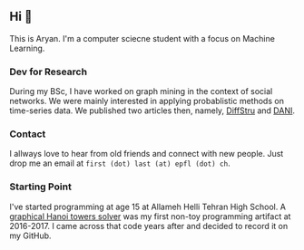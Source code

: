 ## Hi 👋

This is Aryan. I'm a computer sciecne student with a focus on Machine Learning.

### Dev for Research

During my BSc, I have worked on graph mining in the context of social networks. We were mainly interested in applying probablistic methods on time-series data. We published two articles then, namely, [DiffStru](https://github.com/maryram/DiffStru) and [DANI](https://github.com/AryanAhadinia/DANI).

### Contact

I allways love to hear from old friends and connect with new people. Just drop me an email at `first (dot) last (at) epfl (dot) ch`.

### Starting Point

I've started programming at age 15 at Allameh Helli Tehran High School. A [graphical Hanoi towers solver](https://github.com/AryanAhadinia/hanoi) was my first non-toy programming artifact at 2016-2017. I came across that code years after and decided to record it on my GitHub.
